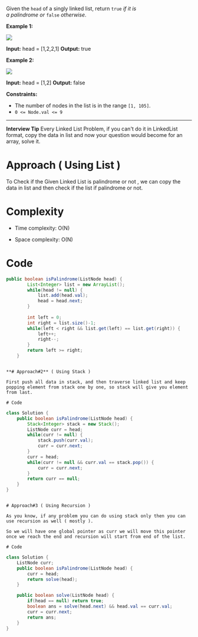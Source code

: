 Given the `head` of a singly linked list, return `true` _if it is a_ _palindrome_ _or_ `false` _otherwise_.

**Example 1:**

![](https://assets.leetcode.com/uploads/2021/03/03/pal1linked-list.jpg)

**Input:** head = [1,2,2,1]
**Output:** true

**Example 2:**

![](https://assets.leetcode.com/uploads/2021/03/03/pal2linked-list.jpg)

**Input:** head = [1,2]
**Output:** false

**Constraints:**

- The number of nodes in the list is in the range `[1, 105]`.
- `0 <= Node.val <= 9`

---------------------------------------------------------------------
**Interview Tip**
Every Linked List Problem, if you can't do it in LinkedList format, copy the data in list and now your question would become for an array, solve it.

# Approach ( Using List )

To Check if the Given Linked List is palindrome or not , we can copy the data in list and then check if the list if palindrome or not.

# Complexity

- Time complexity: O(N)

- Space complexity: O(N)

# Code

```java
public boolean isPalindrome(ListNode head) {
        List<Integer> list = new ArrayList();
        while(head != null) {
            list.add(head.val);
            head = head.next;
        }
        
        int left = 0;
        int right = list.size()-1;
        while(left < right && list.get(left) == list.get(right)) {
            left++;
            right--;
        }
        return left >= right;
    }
```
```

**# Approach#2** ( Using Stack )

First push all data in stack, and then traverse linked list and keep popping element from stack one by one, so stack will give you element from last.

# Code

```
```java
class Solution {
    public boolean isPalindrome(ListNode head) {
        Stack<Integer> stack = new Stack();
        ListNode curr = head;
        while(curr != null) {
            stack.push(curr.val);
            curr = curr.next;
        }
        curr = head;
        while(curr != null && curr.val == stack.pop()) {
            curr = curr.next;
        }
        return curr == null;
    }
}
```
```

# Approach#3 ( Using Recursion )

As you know, if any problem you can do using stack only then you can use recursion as well ( mostly ).

So we will have one global pointer as curr we will move this pointer once we reach the end and recursion will start from end of the list.

# Code
```
```java
class Solution {
    ListNode curr;
    public boolean isPalindrome(ListNode head) {
        curr = head;
        return solve(head);
    }

    public boolean solve(ListNode head) {
        if(head == null) return true;
        boolean ans = solve(head.next) && head.val == curr.val;
        curr = curr.next;
        return ans;
    }
}
```
```
